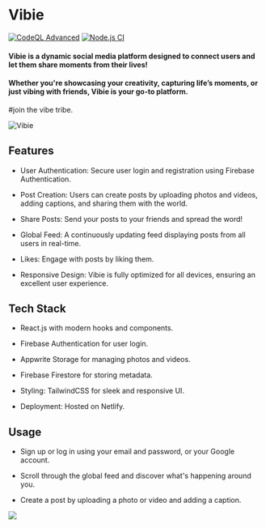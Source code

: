 # Vibie

[![CodeQL Advanced](https://github.com/makersmecca/Vibie/actions/workflows/codeql.yml/badge.svg)](https://github.com/makersmecca/Vibie/actions/workflows/codeql.yml)
[![Node.js CI](https://github.com/makersmecca/Vibie/actions/workflows/node.js.yml/badge.svg)](https://github.com/makersmecca/Vibie/actions/workflows/node.js.yml)

#### Vibie is a dynamic social media platform designed to connect users and let them share moments from their lives! 
#### Whether you're showcasing your creativity, capturing life’s moments, or just vibing with friends, Vibie is your go-to platform. 
#join the vibe tribe.

![Vibie](https://raw.githubusercontent.com/makersmecca/Vibie/refs/heads/master/public/Vibie%20Poster.png)

## Features

- User Authentication: Secure user login and registration using Firebase Authentication.

- Post Creation: Users can create posts by uploading photos and videos, adding captions, and sharing them with the world.

- Share Posts: Send your posts to your friends and spread the word!

- Global Feed: A continuously updating feed displaying posts from all users in real-time.

- Likes: Engage with posts by liking them.

- Responsive Design: Vibie is fully optimized for all devices, ensuring an excellent user experience.

## Tech Stack

- React.js with modern hooks and components.

- Firebase Authentication for user login.

- Appwrite Storage for managing photos and videos.

- Firebase Firestore for storing metadata.

- Styling: TailwindCSS for sleek and responsive UI.

- Deployment: Hosted on Netlify.

## Usage

- Sign up or log in using your email and password, or your Google account.

- Scroll through the global feed and discover what's happening around you.

- Create a post by uploading a photo or video and adding a caption.

<img src="https://raw.githubusercontent.com/catppuccin/catppuccin/main/assets/footers/gray0_ctp_on_line.svg?sanitize=true"/>
